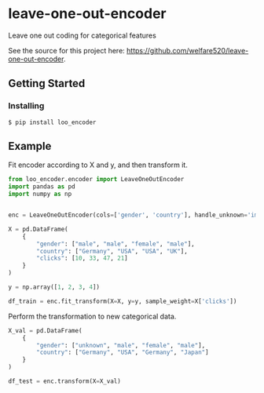 # leave-one-out-encoder
Leave one out coding for categorical features

See the source for this project here:
<https://github.com/welfare520/leave-one-out-encoder>.

## Getting Started  

### Installing

```
$ pip install loo_encoder
```

## Example

Fit encoder according to X and y, and then transform it.
 
```python
from loo_encoder.encoder import LeaveOneOutEncoder
import pandas as pd
import numpy as np


enc = LeaveOneOutEncoder(cols=['gender', 'country'], handle_unknown='impute', sigma=0.02, random_state=42)

X = pd.DataFrame(
    {
        "gender": ["male", "male", "female", "male"],
        "country": ["Germany", "USA", "USA", "UK"],
        "clicks": [10, 33, 47, 21]
    }
)

y = np.array([1, 2, 3, 4])

df_train = enc.fit_transform(X=X, y=y, sample_weight=X['clicks'])
```


Perform the transformation to new categorical data.

```python
X_val = pd.DataFrame(
    {
        "gender": ["unknown", "male", "female", "male"],
        "country": ["Germany", "USA", "Germany", "Japan"]
    }
)

df_test = enc.transform(X=X_val)
```
